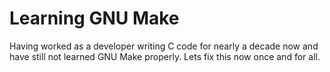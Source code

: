 # Learning GNU Make
Having worked as a developer writing C code for nearly a decade now and have still not learned GNU Make properly. Lets fix this now once and for all.
